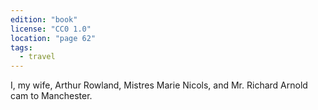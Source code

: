 ```yaml
---
edition: "book"
license: "CC0 1.0"
location: "page 62"
tags:
  - travel
---
```

I, my wife,
Arthur Rowland, Mistres Marie Nicols, and Mr. Richard Arnold
cam to Manchester.
